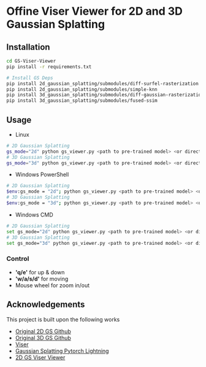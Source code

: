 # Offine Viser Viewer for 2D and 3D Gaussian Splatting

## Installation
```bash
cd GS-Viser-Viewer
pip install -r requirements.txt

# Install GS Deps
pip install 2d_gaussian_splatting/submodules/diff-surfel-rasterization
pip install 2d_gaussian_splatting/submodules/simple-knn
pip install 3d_gaussian_splatting/submodules/diff-gaussian-rasterization
pip install 3d_gaussian_splatting/submodules/fused-ssim
```

## Usage
- Linux
```bash
# 2D Gaussian Splatting
gs_mode="2d" python gs_viewer.py <path to pre-trained model> <or direct path to the ply file> -s <data source path>
# 3D Gaussian Splatting
gs_mode="3d" python gs_viewer.py <path to pre-trained model> <or direct path to the ply file> -s <data source path>
```

- Windows PowerShell
```bash
# 2D Gaussian Splatting
$env:gs_mode = "2d"; python gs_viewer.py <path to pre-trained model> <or direct path to the ply file> -s <data source path>
# 3D Gaussian Splatting
$env:gs_mode = "3d"; python gs_viewer.py <path to pre-trained model> <or direct path to the ply file> -s <data source path>
```

- Windows CMD
```bash
# 2D Gaussian Splatting
set gs_mode="2d" python gs_viewer.py <path to pre-trained model> <or direct path to the ply file> -s <data source path>
# 3D Gaussian Splatting
set gs_mode="3d" python gs_viewer.py <path to pre-trained model> <or direct path to the ply file> -s <data source path>
```

### Control 
- **'q/e'** for up & down
- **'w/a/s/d'** for moving
- Mouse wheel for zoom in/out

## Acknowledgements
This project is built upon the following works
- [Original 2D GS Github](https://github.com/hbb1/2d-gaussian-splatting)
- [Original 3D GS Github](https://github.com/graphdeco-inria/gaussian-splatting)
- [Viser](https://github.com/nerfstudio-project/viser)
- [Gaussian Splatting Pytorch Lightning](https://github.com/yzslab/gaussian-splatting-lightning)
- [2D GS Viser Viewer](https://github.com/hwanhuh/2D-GS-Viser-Viewer)

